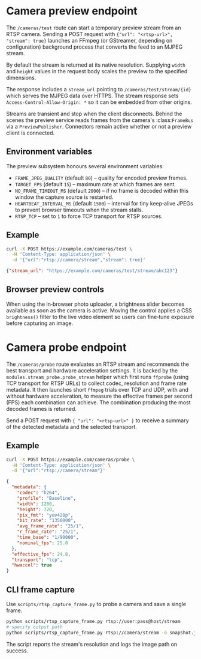 # Camera preview endpoint

The `/cameras/test` route can start a temporary preview stream from an RTSP
camera. Sending a POST request with `{"url": "<rtsp-url>", "stream": true}`
launches an FFmpeg (or GStreamer, depending on configuration) background
process that converts the feed to an MJPEG stream.

By default the stream is returned at its native resolution. Supplying `width`
and `height` values in the request body scales the preview to the specified
dimensions.

The response includes a `stream_url` pointing to
`/cameras/test/stream/{id}` which serves the MJPEG data over HTTPS. The stream
response sets `Access-Control-Allow-Origin: *` so it can be embedded from other
origins.

Streams are transient and stop when the client disconnects. Behind the scenes
the preview service reads frames from the camera's :class:`FrameBus` via a
`PreviewPublisher`. Connectors remain active whether or not a preview client is
connected.

## Environment variables

The preview subsystem honours several environment variables:

- `FRAME_JPEG_QUALITY` (default `80`) – quality for encoded preview frames.
- `TARGET_FPS` (default `15`) – maximum rate at which frames are sent.
- `NO_FRAME_TIMEOUT_MS` (default `2000`) – if no frame is decoded within this
  window the capture source is restarted.
- `HEARTBEAT_INTERVAL_MS` (default `1500`) – interval for tiny keep‑alive JPEGs
  to prevent browser timeouts when the stream stalls.
- `RTSP_TCP` – set to `1` to force TCP transport for RTSP sources.

## Example

```bash
curl -X POST https://example.com/cameras/test \
  -H 'Content-Type: application/json' \
  -d '{"url":"rtsp://camera/stream","stream": true}'
```

```json
{"stream_url": "https://example.com/cameras/test/stream/abc123"}
```

## Browser preview controls

When using the in‑browser photo uploader, a brightness slider becomes available
as soon as the camera is active. Moving the control applies a CSS
`brightness()` filter to the live video element so users can fine‑tune exposure
before capturing an image.

# Camera probe endpoint

The `/cameras/probe` route evaluates an RTSP stream and recommends the
best transport and hardware acceleration settings. It is backed by the
`modules.stream_probe.probe_stream` helper which first runs `ffprobe` (using
TCP transport for RTSP URLs) to collect codec, resolution and frame rate
metadata. It then launches short
`ffmpeg` trials over TCP and UDP, with and without hardware acceleration,
to measure the effective frames per second (FPS) each combination can
achieve. The combination producing the most decoded frames is returned.

Send a POST request with `{ "url": "<rtsp-url>" }` to receive a summary of
the detected metadata and the selected transport.

## Example

```bash
curl -X POST https://example.com/cameras/probe \
  -H 'Content-Type: application/json' \
  -d '{"url":"rtsp://camera/stream"}'
```

```json
{
  "metadata": {
    "codec": "h264",
    "profile": "Baseline",
    "width": 1280,
    "height": 720,
    "pix_fmt": "yuv420p",
    "bit_rate": "1350000",
    "avg_frame_rate": "25/1",
    "r_frame_rate": "25/1",
    "time_base": "1/90000",
    "nominal_fps": 25.0
  },
  "effective_fps": 24.8,
  "transport": "tcp",
  "hwaccel": true
}
```

## CLI frame capture

Use `scripts/rtsp_capture_frame.py` to probe a camera and save a single frame.

```bash
python scripts/rtsp_capture_frame.py rtsp://user:pass@host/stream
# specify output path
python scripts/rtsp_capture_frame.py rtsp://camera/stream -o snapshot.jpg
```

The script reports the stream's resolution and logs the image path on success.
